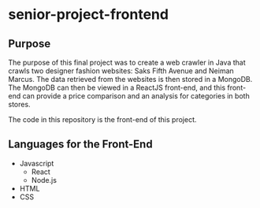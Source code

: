 # senior-project-frontend
<h2>Purpose</h2>
<p>
The purpose of this final project was to create a web crawler in Java that crawls two
designer fashion websites: Saks Fifth Avenue and Neiman Marcus. The data retrieved
from the websites is then stored in a MongoDB. The MongoDB can then be viewed in a
ReactJS front-end, and this front-end can provide a price comparison and an analysis
for categories in both stores.

The code in this repository is the front-end of this project.
</p>
<h2>Languages for the Front-End</h2>
    <ul>
        <li>Javascript
          <ul>
          <li>React</li>
          <li>Node.js</li>
          </ul>
        </li>
        <li>HTML</li>
        <li>CSS</li>
    </ul>
